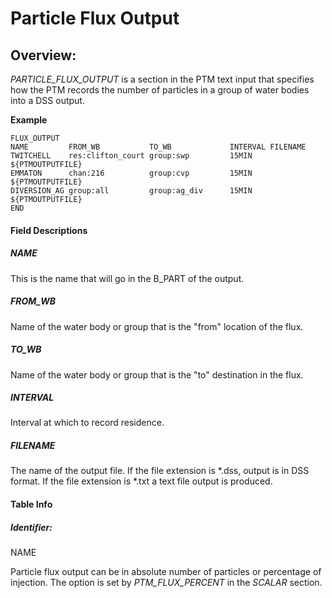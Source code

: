 # Particle Flux Output

## Overview:

*PARTICLE_FLUX_OUTPUT* is a section in the PTM text input that specifies
how the PTM records the number of particles in a group of water bodies
into a DSS output.

<div class="code panel pdl" style="border-width: 1px;">

<div class="codeHeader panelHeader pdl"
style="border-bottom-width: 1px;">

**Example**

</div>

<div class="codeContent panelContent pdl">

``` text
FLUX_OUTPUT
NAME         FROM_WB           TO_WB             INTERVAL FILENAME
TWITCHELL    res:clifton_court group:swp         15MIN    ${PTMOUTPUTFILE}
EMMATON      chan:216          group:cvp         15MIN    ${PTMOUTPUTFILE}
DIVERSION_AG group:all         group:ag_div      15MIN    ${PTMOUTPUTFILE}
END
```

</div>

</div>

  

#### Field Descriptions

##### NAME

This is the name that will go in the B_PART of the output.

##### FROM_WB

Name of the water body or group that is the "from" location of the flux.

##### TO_WB

Name of the water body or group that is the "to" destination in the
flux.

##### INTERVAL

Interval at which to record residence.

##### FILENAME

The name of the output file. If the file extension is \*.dss, output is
in DSS format. If the file extension is \*.txt a text file output is
produced.

#### Table Info

##### Identifier:

NAME

<div>

<div>

Particle flux output can be in absolute number of particles or
percentage of injection. The option is set by *PTM_FLUX_PERCENT* in the
*SCALAR* section.

</div>

</div>

  
  

  
